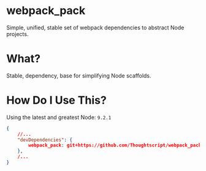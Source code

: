 # webpack_pack

Simple, unified, stable set of webpack dependencies to abstract Node projects.

# What?

Stable, dependency, base for simplifying Node scaffolds.

# How Do I Use This?

Using the latest and greatest Node: `9.2.1`

```json
{
	//...
    "devDependencies": {
    	webpack_pack: git+https://github.com/Thoughtscript/webpack_pack.git
  	},
  	/...
}
